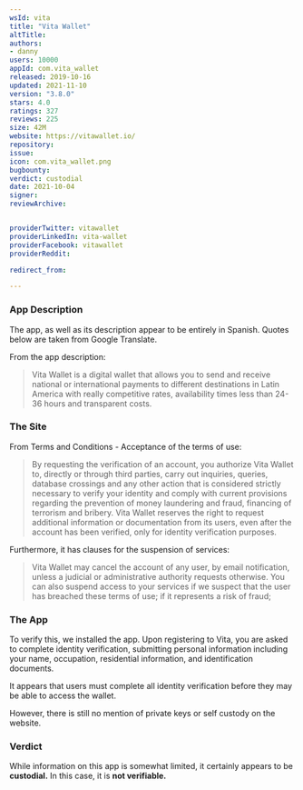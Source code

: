 ```yaml
---
wsId: vita
title: "Vita Wallet"
altTitle: 
authors:
- danny
users: 10000
appId: com.vita_wallet
released: 2019-10-16
updated: 2021-11-10
version: "3.8.0"
stars: 4.0
ratings: 327
reviews: 225
size: 42M
website: https://vitawallet.io/
repository: 
issue: 
icon: com.vita_wallet.png
bugbounty: 
verdict: custodial
date: 2021-10-04
signer: 
reviewArchive:


providerTwitter: vitawallet
providerLinkedIn: vita-wallet
providerFacebook: vitawallet
providerReddit: 

redirect_from:

---
```



### App Description
The app, as well as its description appear to be entirely in Spanish. Quotes below are taken from Google Translate.

From the app description:

> Vita Wallet is a digital wallet that allows you to send and receive national or international payments to different destinations in Latin America with really competitive rates, availability times less than 24-36 hours and transparent costs.

### The Site
From Terms and Conditions - Acceptance of the terms of use:

> By requesting the verification of an account, you authorize Vita Wallet to, directly or through third parties, carry out inquiries, queries, database crossings and any other action that is considered strictly necessary to verify your identity and comply with current provisions regarding the prevention of money laundering and fraud, financing of terrorism and bribery. Vita Wallet reserves the right to request additional information or documentation from its users, even after the account has been verified, only for identity verification purposes.

Furthermore, it has clauses for the suspension of services:

> Vita Wallet may cancel the account of any user, by email notification, unless a judicial or administrative authority requests otherwise. You can also suspend access to your services if we suspect that the user has breached these terms of use; if it represents a risk of fraud;

### The App
To verify this, we installed the app. Upon registering to Vita, you are asked to complete identity verification, submitting personal information including your name, occupation, residential information, and identification documents.

It appears that users must complete all identity verification before they may be able to access the wallet.

However, there is still no mention of private keys or self custody on the website.

### Verdict
While information on this app is somewhat limited, it certainly appears to be **custodial.** In this case, it is **not verifiable.**
